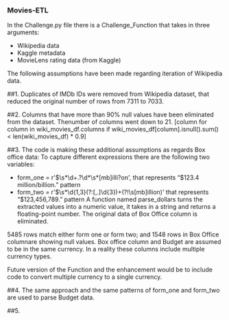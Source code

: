 ### Movies-ETL

In the Challenge.py file there is a Challenge_Function that takes in three arguments:
- Wikipedia data
- Kaggle metadata
- MovieLens rating data (from Kaggle)

The following assumptions have been made regarding iteration of Wikipedia data.

##1. Duplicates of IMDb IDs were removed from Wikipedia dataset, that reduced the original number of rows from 7311 to 7033. 

##2. Columns that have more than 90% null values have been eliminated from the dataset. Thenumber of columns went down to 21.
[column for column in wiki_movies_df.columns if wiki_movies_df[column].isnull().sum() < len(wiki_movies_df) * 0.9]

##3. The code is making these additional assumptions as regards Box office data:
To capture different expressions there are the following two variables: 

- form_one = r'\$\s*\d+\.?\d*\s*[mb]illi?on',  that represents “$123.4 million/billion.” pattern
- form_two = r'\$\s*\d{1,3}(?:[,\.]\d{3})+(?!\s[mb]illion)' that represents “$123,456,789.” pattern
A function named parse_dollars turns the extracted values into a numeric value, it takes in a string and returns a floating-point number.
The original data of Box Office column is eliminated.

5485 rows match either form one or form two; and 1548 rows in Box Office columnare showing null values.
Box office column and Budget are assumed to be in the same currency. In a reality these columns include multiple currency types.

Future version of the Function and the enhancement would be to include code to convert multiple currency to a single currency.

##4. The same approach and the same patterns of form_one and form_two are used to parse Budget data. 

##5.
